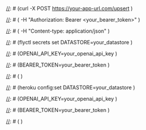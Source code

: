 [//]: # (# ChatGPT Retrieval Plugin)

[//]: # ()
[//]: # (## Table of Contents)

[//]: # ()
[//]: # (- [About]&#40;#about&#41;)

[//]: # (  - [Plugins]&#40;#plugins&#41;)

[//]: # (  - [Retrieval Plugin]&#40;#retrieval-plugin&#41;)

[//]: # (  - [Security]&#40;#security&#41;)

[//]: # (  - [API Endpoints]&#40;#api-endpoints&#41;)

[//]: # (- [Development]&#40;#development&#41;)

[//]: # (  - [Setup]&#40;#setup&#41;)

[//]: # (    - [General Environment Variables]&#40;#general-environment-variables&#41;)

[//]: # (  - [Choosing a Vector Database]&#40;#choosing-a-vector-database&#41;)

[//]: # (    - [Pinecone]&#40;#pinecone&#41;)

[//]: # (    - [Weaviate]&#40;#weaviate&#41;)

[//]: # (    - [Zilliz]&#40;#zilliz&#41;)

[//]: # (    - [Milvus]&#40;#milvus&#41;)

[//]: # (    - [Qdrant]&#40;#qdrant&#41;)

[//]: # (    - [Redis]&#40;#redis&#41;)

[//]: # (  - [Running the API Locally]&#40;#running-the-api-locally&#41;)

[//]: # (  - [Personalization]&#40;#personalization&#41;)

[//]: # (  - [Authentication Methods]&#40;#authentication-methods&#41;)

[//]: # (- [Deployment]&#40;#deployment&#41;)

[//]: # (  - [Deploying to Fly.io]&#40;#deploying-to-flyio&#41;)

[//]: # (  - [Deploying to Heroku]&#40;#deploying-to-heroku&#41;)

[//]: # (  - [Other Deployment Options]&#40;#other-deployment-options&#41;)

[//]: # (- [Webhooks]&#40;#webhooks&#41;)

[//]: # (- [Scripts]&#40;#scripts&#41;)

[//]: # (- [Limitations]&#40;#limitations&#41;)

[//]: # (- [Contributors]&#40;#contributors&#41;)

[//]: # ()
[//]: # (## About)

[//]: # ()
[//]: # (### Plugins)

[//]: # ()
[//]: # (Plugins are chat extensions designed specifically for language models like ChatGPT, enabling them to access up-to-date information, run computations, or interact with third-party services in response to a user's request. They unlock a wide range of potential use cases and enhance the capabilities of language models.)

[//]: # ()
[//]: # (Developers can create a plugin by exposing an API via their website, along with a standardized manifest file describing the API. ChatGPT consumes these files and allows the AI models to make calls to the API defined by the developer.)

[//]: # ()
[//]: # (A plugin consists of:)

[//]: # ()
[//]: # (- An API)

[//]: # (- An API schema &#40;OpenAPI JSON or YAML format&#41;)

[//]: # (- A manifest &#40;JSON file&#41; that defines relevant metadata for the plugin)

[//]: # ()
[//]: # (The Retrieval Plugin already contains all of these components. Read the Chat Plugins blogpost [here]&#40;&#41;, and find the docs [here]&#40;&#41;.)

[//]: # ()
[//]: # (### Retrieval Plugin)

[//]: # ()
[//]: # (This is a plugin for ChatGPT that enables semantic search and retrieval of personal or organizational documents. It allows users to obtain the most relevant document snippets from their data sources, such as files, notes, or emails, by asking questions or expressing needs in natural language. Enterprises can make their internal documents available to their employees through ChatGPT by using this plugin.)

[//]: # ()
[//]: # (The plugin uses OpenAI's `text-embedding-ada-002` embeddings model to generate embeddings of document chunks, and then stores and queries them using a vector database on the backend. As an open-source and self-hosted solution, developers can deploy their own Retrieval Plugin and register it with ChatGPT. The Retrieval Plugin supports several vector database providers, allowing developers to choose their preferred one from a list.)

[//]: # ()
[//]: # (A FastAPI server exposes the plugin's endpoints for upserting, querying, and deleting documents. Users can refine their search results by using metadata filters by source, date, author, or other criteria. The plugin can be hosted on any cloud platform that supports Docker containers, such as Fly.io, Heroku or Azure Container Apps. To keep the vector database updated with the latest documents, the plugin can process and store documents from various data sources continuously, using incoming webhooks to the upsert and delete endpoints. Tools like [Zapier]&#40;https://zapier.com&#41; or [Make]&#40;https://www.make.com&#41; can help configure the webhooks based on events or schedules.)

[//]: # ()
[//]: # (### Security)

[//]: # ()
[//]: # (The Retrieval Plugin allows ChatGPT to search a vector database of content, and then add the best results into the ChatGPT session. This means it doesn’t have any external effects, and the main risk consideration is data authorization and privacy. Developers should only add content into their Retrieval Plugin that they have authorization for and that they are fine with appearing in users’ ChatGPT sessions. You can choose from a number of different authentication methods to secure the plugin &#40;more information [here]&#40;#authentication-methods&#41;&#41;.)

[//]: # ()
[//]: # (### API Endpoints)

[//]: # ()
[//]: # (The Retrieval Plugin is built using FastAPI, a web framework for building APIs with Python. FastAPI allows for easy development, validation, and documentation of API endpoints. Find the FastAPI documentation [here]&#40;https://fastapi.tiangolo.com/&#41;.)

[//]: # ()
[//]: # (One of the benefits of using FastAPI is the automatic generation of interactive API documentation with Swagger UI. When the API is running locally, Swagger UI at `<local_host_url i.e. http://0.0.0.0:8000>/docs` can be used to interact with the API endpoints, test their functionality, and view the expected request and response models.)

[//]: # ()
[//]: # (The plugin exposes the following endpoints for upserting, querying, and deleting documents from the vector database. All requests and responses are in JSON format, and require a valid bearer token as an authorization header.)

[//]: # ()
[//]: # (- `/upsert`: This endpoint allows uploading one or more documents and storing their text and metadata in the vector database. The documents are split into chunks of around 200 tokens, each with a unique ID. The endpoint expects a list of documents in the request body, each with a `text` field, and optional `id` and `metadata` fields. The `metadata` field can contain the following optional subfields: `source`, `source_id`, `url`, `created_at`, and `author`. The endpoint returns a list of the IDs of the inserted documents &#40;an ID is generated if not initially provided&#41;.)

[//]: # ()
[//]: # (- `/upsert-file`: This endpoint allows uploading a single file &#40;PDF, TXT, DOCX, PPTX, or MD&#41; and store its text and metadata in the vector database. The file is converted to plain text and split into chunks of around 200 tokens, each with a unique ID. The endpoint returns a list containing the generated id of the inserted file.)

[//]: # ()
[//]: # (- `/query`: This endpoint allows querying the vector database using one or more natural language queries and optional metadata filters. The endpoint expects a list of queries in the request body, each with a `query` and optional `filter` and `top_k` fields. The `filter` field should contain a subset of the following subfields: `source`, `source_id`, `document_id`, `url`, `created_at`, and `author`. The `top_k` field specifies how many results to return for a given query, and the default value is 3. The endpoint returns a list of objects that each contain a list of the most relevant document chunks for the given query, along with their text, metadata and similarity scores.)

[//]: # ()
[//]: # (- `/delete`: This endpoint allows deleting one or more documents from the vector database using their IDs, a metadata filter, or a delete_all flag. The endpoint expects at least one of the following parameters in the request body: `ids`, `filter`, or `delete_all`. The `ids` parameter should be a list of document IDs to delete; all document chunks for the document with these IDS will be deleted. The `filter` parameter should contain a subset of the following subfields: `source`, `source_id`, `document_id`, `url`, `created_at`, and `author`. The `delete_all` parameter should be a boolean indicating whether to delete all documents from the vector database. The endpoint returns a boolean indicating whether the deletion was successful.)

[//]: # ()
[//]: # (The detailed specifications and examples of the request and response models can be found by running the app locally and navigating to http://0.0.0.0:8000/openapi.json, or in the OpenAPI schema [here]&#40;/.well-known/openapi.yaml&#41;. Note that the OpenAPI schema only contains the `/query` endpoint, because that is the only function that ChatGPT needs to access. This way, ChatGPT can use the plugin only to retrieve relevant documents based on natural language queries or needs. However, if developers want to also give ChatGPT the ability to remember things for later, they can use the `/upsert` endpoint to save snippets from the conversation to the vector database. An example of a manifest and OpenAPI schema that give ChatGPT access to the `/upsert` endpoint can be found [here]&#40;/examples/memory&#41;.)

[//]: # ()
[//]: # (To include custom metadata fields, edit the `DocumentMetadata` and `DocumentMetadataFilter` data models [here]&#40;/models/models.py&#41;, and update the OpenAPI schema [here]&#40;/.well-known/openapi.yaml&#41;. You can update this easily by running the app locally, copying the json found at http://0.0.0.0:8000/sub/openapi.json, and converting it to YAML format with [Swagger Editor]&#40;https://editor.swagger.io/&#41;. Alternatively, you can replace the `openapi.yaml` file with an `openapi.json` file.)

[//]: # ()
[//]: # (## Development)

[//]: # ()
[//]: # (### Setup)

[//]: # ()
[//]: # (This app uses Python 3.10, and [poetry]&#40;https://python-poetry.org/&#41; for dependency management.)

[//]: # ()
[//]: # (Install Python 3.10 on your machine, if not already installed. It can be downloaded from the official [Python website]&#40;https://www.python.org/downloads/&#41; or with a package manager like `brew` or `apt`, depending on your system.)

[//]: # ()
[//]: # (Clone the repository from GitHub:)

[//]: # ()
[//]: # (```)

[//]: # (git clone https://github.com/openai/chatgpt-retrieval-plugin.git)

[//]: # (```)

[//]: # ()
[//]: # (Navigate to the cloned repository directory:)

[//]: # ()
[//]: # (```)

[//]: # (cd /path/to/chatgpt-retrieval-plugin)

[//]: # (```)

[//]: # ()
[//]: # (Install poetry:)

[//]: # ()
[//]: # (```)

[//]: # (pip install poetry)

[//]: # (```)

[//]: # ()
[//]: # (Create a new virtual environment that uses Python 3.10:)

[//]: # ()
[//]: # (```)

[//]: # (poetry env use python3.10)

[//]: # (poetry shell)

[//]: # (```)

[//]: # ()
[//]: # (Install app dependencies using poetry:)

[//]: # ()
[//]: # (```)

[//]: # (poetry install)

[//]: # (```)

[//]: # ()
[//]: # (**Note:** If adding dependencies in the `pyproject.toml`, make sure to run `poetry lock` and `poetry install`.)

[//]: # ()
[//]: # (#### General Environment Variables)

[//]: # ()
[//]: # (The API requires the following environment variables to work:)

[//]: # ()
[//]: # (| Name             | Required | Description                                                                                                                                                                                |)

[//]: # (| ---------------- | -------- | ------------------------------------------------------------------------------------------------------------------------------------------------------------------------------------------ |)

[//]: # (| `DATASTORE`      | Yes      | This specifies the vector database provider you want to use to store and query embeddings. You can choose from `pinecone`, `weaviate`, `zilliz`, `milvus`, `qdrant`, or `redis`.           |)

[//]: # (| `BEARER_TOKEN`   | Yes      | This is a secret token that you need to authenticate your requests to the API. You can generate one using any tool or method you prefer, such as [jwt.io]&#40;https://jwt.io/&#41;.                |)

[//]: # (| `OPENAI_API_KEY` | Yes      | This is your OpenAI API key that you need to generate embeddings using the `text-embedding-ada-002` model. You can get an API key by creating an account on [OpenAI]&#40;https://openai.com/&#41;. |)

[//]: # ()
[//]: # (### Choosing a Vector Database)

[//]: # ()
[//]: # (The plugin supports several vector database providers, each with different features, performance, and pricing. Depending on which one you choose, you will need to use a different docker file and set different environment variables. The following sections provide more details and instructions for each vector database provider.)

[//]: # ()
[//]: # (#### Pinecone)

[//]: # ()
[//]: # ([Pinecone]&#40;https://www.pinecone.io&#41; is a managed vector database built for speed, scale, and shipping to production sooner. To use Pinecone as your vector database provider, first get an API key by [signing up for an account]&#40;https://app.pinecone.io/&#41;. You can access your API key from the "API Keys" section in the sidebar of your dashboard.)

[//]: # ()
[//]: # (The app will create a Pinecone index for you automatically when you run it for the first time. Just pick a name for your index and set it as an environment variable.)

[//]: # ()
[//]: # (Environment Variables:)

[//]: # ()
[//]: # (| Name                   | Required | Description                                                                                                                      |)

[//]: # (| ---------------------- | -------- | -------------------------------------------------------------------------------------------------------------------------------- |)

[//]: # (| `DATASTORE`            | Yes      | Datastore name, set this to `pinecone`                                                                                           |)

[//]: # (| `BEARER_TOKEN`         | Yes      | Your secret token for authenticating requests to the API                                                                         |)

[//]: # (| `OPENAI_API_KEY`       | Yes      | Your OpenAI API key for generating embeddings with the `text-embedding-ada-002` model                                            |)

[//]: # (| `PINECONE_API_KEY`     | Yes      | Your Pinecone API key, found in the [Pinecone console]&#40;https://app.pinecone.io/&#41;                                                 |)

[//]: # (| `PINECONE_ENVIRONMENT` | Yes      | Your Pinecone environment, found in the [Pinecone console]&#40;https://app.pinecone.io/&#41;, e.g. `us-west1-gcp`, `us-east-1-aws`, etc. |)

[//]: # (| `PINECONE_INDEX`       | Yes      | Your chosen Pinecone index name. Note: Index name must consist of lower case alphanumeric characters or '-'                      |)

[//]: # ()
[//]: # (If you want to create your own index with custom configurations, you can do so using the Pinecone SDK, API, or web interface &#40;[see docs]&#40;https://docs.pinecone.io/docs/manage-indexes&#41;&#41;. Make sure to use a dimensionality of 1536 for the embeddings and avoid indexing on the text field in the metadata, as this will reduce the performance significantly.)

[//]: # ()
[//]: # (```python)

[//]: # (# Creating index with Pinecone SDK - use only if you wish to create the index manually.)

[//]: # ()
[//]: # (import os, pinecone)

[//]: # ()
[//]: # (pinecone.init&#40;api_key=os.environ['PINECONE_API_KEY'],)

[//]: # (              environment=os.environ['PINECONE_ENVIRONMENT']&#41;)

[//]: # ()
[//]: # (pinecone.create_index&#40;name=os.environ['PINECONE_INDEX'],)

[//]: # (                      dimension=1536,)

[//]: # (                      metric='cosine',)

[//]: # (                      metadata_config={)

[//]: # (                          "indexed": ['source', 'source_id', 'url', 'created_at', 'author', 'document_id']}&#41;)

[//]: # (```)

[//]: # ()
[//]: # (#### Weaviate)

[//]: # ()
[//]: # (##### Set up a Weaviate Instance)

[//]: # ()
[//]: # (Weaviate is an open-source vector search engine designed to scale seamlessly into billions of data objects. This implementation supports hybrid search out-of-the-box &#40;meaning it will perform better for keyword searches&#41;.)

[//]: # ()
[//]: # (You can run Weaviate in 4 ways:)

[//]: # ()
[//]: # (- **SaaS** – with [Weaviate Cloud Services &#40;WCS&#41;]&#40;https://weaviate.io/pricing&#41;.)

[//]: # ()
[//]: # (  WCS is a fully managed service that takes care of hosting, scaling, and updating your Weaviate instance. You can try it out for free with a sandbox that lasts for 30 days.)

[//]: # ()
[//]: # (  To set up a SaaS Weaviate instance with WCS:)

[//]: # ()
[//]: # (  1.  Navigate to [Weaviate Cloud Console]&#40;https://console.weaviate.io/&#41;.)

[//]: # (  2.  Register or sign in to your WCS account.)

[//]: # (  3.  Create a new cluster with the following settings:)

[//]: # (      - `Name` – a unique name for your cluster. The name will become part of the URL used to access this instance.)

[//]: # (      - `Subscription Tier` – Sandbox for a free trial, or contact [hello@weaviate.io]&#40;mailto:hello@weaviate.io&#41; for other options.)

[//]: # (      - `Weaviate Version` - The latest version by default.)

[//]: # (      - `OIDC Authentication` – Enabled by default. This requires a username and password to access your instance.)

[//]: # (  4.  Wait for a few minutes until your cluster is ready. You will see a green tick ✔️ when it's done. Copy your cluster URL.)

[//]: # ()
[//]: # (- **Hybrid SaaS**)

[//]: # ()
[//]: # (  > If you need to keep your data on-premise for security or compliance reasons, Weaviate also offers a Hybrid SaaS option: Weaviate runs within your cloud instances, but the cluster is managed remotely by Weaviate. This gives you the benefits of a managed service without sending data to an external party.)

[//]: # ()
[//]: # (  The Weaviate Hybrid SaaS is a custom solution. If you are interested in this option, please reach out to [hello@weaviate.io]&#40;mailto:hello@weaviate.io&#41;.)

[//]: # ()
[//]: # (- **Self-hosted** – with a Docker container)

[//]: # ()
[//]: # (  To set up a Weaviate instance with Docker:)

[//]: # ()
[//]: # (  1.  Download a `docker-compose.yml` file with this `curl` command:)

[//]: # ()
[//]: # (      ```)

[//]: # (      curl -o docker-compose.yml "https://configuration.weaviate.io/v2/docker-compose/docker-compose.yml?modules=standalone&runtime=docker-compose&weaviate_version=v1.18.0")

[//]: # (      ```)

[//]: # ()
[//]: # (      Alternatively, you can use Weaviate's docker compose [configuration tool]&#40;https://weaviate.io/developers/weaviate/installation/docker-compose&#41; to generate your own `docker-compose.yml` file.)

[//]: # ()
[//]: # (  2.  Run `docker-compose up -d` to spin up a Weaviate instance.)

[//]: # ()
[//]: # (      > To shut it down, run `docker-compose down`.)

[//]: # ()
[//]: # (- **Self-hosted** – with a Kubernetes cluster)

[//]: # ()
[//]: # (  To configure a self-hosted instance with Kubernetes, follow Weaviate's [documentation]&#40;https://weaviate.io/developers/weaviate/installation/kubernetes&#41;.)

[//]: # ()
[//]: # (##### Configure Weaviate Environment Variables)

[//]: # ()
[//]: # (You need to set some environment variables to connect to your Weaviate instance.)

[//]: # ()
[//]: # (**Retrieval App Environment Variables**)

[//]: # ()
[//]: # (| Name             | Required | Description                            |)

[//]: # (| ---------------- | -------- | -------------------------------------- |)

[//]: # (| `DATASTORE`      | Yes      | Datastore name. Set this to `weaviate` |)

[//]: # (| `BEARER_TOKEN`   | Yes      | Your secret token                      |)

[//]: # (| `OPENAI_API_KEY` | Yes      | Your OpenAI API key                    |)

[//]: # ()
[//]: # (**Weaviate Datastore Environment Variables**)

[//]: # ()
[//]: # (| Name             | Required | Description                                                        | Default            |)

[//]: # (| ---------------- | -------- | ------------------------------------------------------------------ | ------------------ |)

[//]: # (| `WEAVIATE_HOST`  | Optional | Your Weaviate instance host address &#40;see notes below&#41;              | `http://127.0.0.1` |)

[//]: # (| `WEAVIATE_PORT`  | Optional | Your Weaviate port number                                          | 8080               |)

[//]: # (| `WEAVIATE_INDEX` | Optional | Your chosen Weaviate class/collection name to store your documents | OpenAIDocument     |)

[//]: # ()
[//]: # (> For **WCS instances**, set `WEAVIATE_HOST` to `https://&#40;wcs-instance-name&#41;.weaviate.network`. For example: `https://my-project.weaviate.network/`.)

[//]: # ()
[//]: # (> For **self-hosted instances**, if your instance is not at 127.0.0.1:8080, set `WEAVIATE_HOST` and `WEAVIATE_PORT` accordingly. For example: `WEAVIATE_HOST=http://localhost/` and `WEAVIATE_PORT=4040`.)

[//]: # ()
[//]: # (**Weaviate Auth Environment Variables**)

[//]: # ()
[//]: # (If you enabled OIDC authentication for your Weaviate instance &#40;recommended for WCS instances&#41;, set the following environment variables. If you enabled anonymous access, skip this section.)

[//]: # ()
[//]: # (| Name                | Required | Description                    |)

[//]: # (| ------------------- | -------- | ------------------------------ |)

[//]: # (| `WEAVIATE_USERNAME` | Yes      | Your OIDC or WCS username      |)

[//]: # (| `WEAVIATE_PASSWORD` | Yes      | Your OIDC or WCS password      |)

[//]: # (| `WEAVIATE_SCOPES`   | Optional | Space-separated list of scopes |)

[//]: # ()
[//]: # (Learn more about [authentication in Weaviate]&#40;https://weaviate.io/developers/weaviate/configuration/authentication#overview&#41; and the [Python client authentication]&#40;https://weaviate-python-client.readthedocs.io/en/stable/weaviate.auth.html&#41;.)

[//]: # ()
[//]: # (**Weaviate Batch Import Environment Variables**)

[//]: # ()
[//]: # (Weaviate uses a batching mechanism to perform operations in bulk. This makes importing and updating your data faster and more efficient. You can adjust the batch settings with these optional environment variables:)

[//]: # ()
[//]: # (| Name                             | Required | Description                                                  | Default |)

[//]: # (| -------------------------------- | -------- | ------------------------------------------------------------ | ------- |)

[//]: # (| `WEAVIATE_BATCH_SIZE`            | Optional | Number of insert/updates per batch operation                 | 20      |)

[//]: # (| `WEAVIATE_BATCH_DYNAMIC`         | Optional | Lets the batch process decide the batch size                 | False   |)

[//]: # (| `WEAVIATE_BATCH_TIMEOUT_RETRIES` | Optional | Number of retry-on-timeout attempts                          | 3       |)

[//]: # (| `WEAVIATE_BATCH_NUM_WORKERS`     | Optional | The max number of concurrent threads to run batch operations | 1       |)

[//]: # ()
[//]: # (> Note: The optimal `WEAVIATE_BATCH_SIZE` depends on the available resources &#40;RAM, CPU&#41;. A higher value means faster bulk operations, but also higher demand for RAM and CPU. If you experience failures during the import process, reduce the batch size.)

[//]: # ()
[//]: # (> Setting `WEAVIATE_BATCH_SIZE` to `None` means no limit to the batch size. All insert or update operations would be sent to Weaviate in a single operation. This might be risky, as you lose control over the batch size.)

[//]: # ()
[//]: # (Learn more about [batch configuration in Weaviate]&#40;https://weaviate.io/developers/weaviate/client-libraries/python#batch-configuration&#41;.)

[//]: # ()
[//]: # (#### Zilliz)

[//]: # ()
[//]: # (Zilliz is a managed cloud-native vector database designed for the billion scale. Zilliz offers many key features, such as:)

[//]: # ()
[//]: # (- Multiple indexing algorithms)

[//]: # (- Multiple distance metrics)

[//]: # (- Scalar filtering)

[//]: # (- Time travel searches)

[//]: # (- Rollback and with snapshots)

[//]: # (- Full RBAC)

[//]: # (- 99.9% uptime)

[//]: # (- Separated storage and compute)

[//]: # (- Multi-language SDK's)

[//]: # ()
[//]: # (Find more information [here]&#40;www.zilliz.com&#41;.)

[//]: # ()
[//]: # (**Self Hosted vs SaaS**)

[//]: # ()
[//]: # (Zilliz is a SaaS database, but offers an open source solution, Milvus. Both options offer fast searches at the billion scale, but Zilliz handles data management for you. It automatically scales compute and storage resources and creates optimal indexes for your data. See the comparison [here]&#40;https://zilliz.com/doc/about_zilliz_cloud&#41;.)

[//]: # ()
[//]: # (##### Deploying the Database)

[//]: # ()
[//]: # (Zilliz Cloud is deployable in a few simple steps. First, create an account [here]&#40;https://cloud.zilliz.com/signup&#41;. Once you have an account set up, follow the guide [here]&#40;https://zilliz.com/doc/quick_start&#41; to setup a database and get the parameters needed for this application.)

[//]: # ()
[//]: # (Environment Variables:)

[//]: # ()
[//]: # (| Name                | Required | Description                                       |)

[//]: # (| ------------------- | -------- | ------------------------------------------------- |)

[//]: # (| `DATASTORE`         | Yes      | Datastore name, set to `zilliz`                   |)

[//]: # (| `BEARER_TOKEN`      | Yes      | Your secret token                                 |)

[//]: # (| `OPENAI_API_KEY`    | Yes      | Your OpenAI API key                               |)

[//]: # (| `ZILLIZ_COLLECTION` | Optional | Zilliz collection name. Defaults to a random UUID |)

[//]: # (| `ZILLIZ_URI`        | Yes      | URI for the Zilliz instance                       |)

[//]: # (| `ZILLIZ_USER`       | Yes      | Zilliz username                                   |)

[//]: # (| `ZILLIZ_PASSWORD`   | Yes      | Zilliz password                                   |)

[//]: # ()
[//]: # (#### Running Zilliz Integration Tests)

[//]: # ()
[//]: # (A suite of integration tests is available to verify the Zilliz integration. To run the tests, create a Zilliz database and update the environment variables.)

[//]: # ()
[//]: # (Then, launch the test suite with this command:)

[//]: # ()
[//]: # (```bash)

[//]: # (pytest ./tests/datastore/providers/zilliz/test_zilliz_datastore.py)

[//]: # (```)

[//]: # ()
[//]: # (#### Milvus)

[//]: # ()
[//]: # (Milvus is the open-source, cloud-native vector database that scales to billions of vectors. It's the open-source version of Zilliz. It supports:)

[//]: # ()
[//]: # (- Various indexing algorithms and distance metrics)

[//]: # (- Scalar filtering and time travel searches)

[//]: # (- Rollback and snapshots)

[//]: # (- Multi-language SDKs)

[//]: # (- Storage and compute separation)

[//]: # (- Cloud scalability)

[//]: # (- A developer-first community with multi-language support)

[//]: # ()
[//]: # (Visit the [Github]&#40;https://github.com/milvus-io/milvus&#41; to learn more.)

[//]: # ()
[//]: # (##### Deploying the Database)

[//]: # ()
[//]: # (You can deploy and manage Milvus using Docker Compose, Helm, K8's Operator, or Ansible. Follow the instructions [here]&#40;https://milvus.io/docs&#41; to get started.)

[//]: # ()
[//]: # (Environment Variables:)

[//]: # ()
[//]: # (| Name                | Required | Description                                            |)

[//]: # (| ------------------- | -------- | ------------------------------------------------------ |)

[//]: # (| `DATASTORE`         | Yes      | Datastore name, set to `milvus`                        |)

[//]: # (| `BEARER_TOKEN`      | Yes      | Your bearer token                                      |)

[//]: # (| `OPENAI_API_KEY`    | Yes      | Your OpenAI API key                                    |)

[//]: # (| `MILVUS_COLLECTION` | Optional | Milvus collection name, defaults to a random UUID      |)

[//]: # (| `MILVUS_HOST`       | Optional | Milvus host IP, defaults to `localhost`                |)

[//]: # (| `MILVUS_PORT`       | Optional | Milvus port, defaults to `19530`                       |)

[//]: # (| `MILVUS_USER`       | Optional | Milvus username if RBAC is enabled, defaults to `None` |)

[//]: # (| `MILVUS_PASSWORD`   | Optional | Milvus password if required, defaults to `None`        |)

[//]: # ()
[//]: # (#### Running Milvus Integration Tests)

[//]: # ()
[//]: # (A suite of integration tests is available to verify the Milvus integration. To run the tests, run the milvus docker compose found in the examples folder.)

[//]: # ()
[//]: # (Then, launch the test suite with this command:)

[//]: # ()
[//]: # (```bash)

[//]: # (pytest ./tests/datastore/providers/milvus/test_milvus_datastore.py)

[//]: # (```)

[//]: # ()
[//]: # (#### Qdrant)

[//]: # ()
[//]: # (Qdrant is a vector database that can store documents and vector embeddings. It can run as a self-hosted version or a managed [Qdrant Cloud]&#40;https://cloud.qdrant.io/&#41;)

[//]: # (solution. The configuration is almost identical for both options, except for the API key that [Qdrant Cloud]&#40;https://cloud.qdrant.io/&#41; provides.)

[//]: # ()
[//]: # (Environment Variables:)

[//]: # ()
[//]: # (| Name                | Required | Description                                                 | Default            |)

[//]: # (| ------------------- | -------- | ----------------------------------------------------------- | ------------------ |)

[//]: # (| `DATASTORE`         | Yes      | Datastore name, set to `qdrant`                             |                    |)

[//]: # (| `BEARER_TOKEN`      | Yes      | Secret token                                                |                    |)

[//]: # (| `OPENAI_API_KEY`    | Yes      | OpenAI API key                                              |                    |)

[//]: # (| `QDRANT_URL`        | Yes      | Qdrant instance URL                                         | `http://localhost` |)

[//]: # (| `QDRANT_PORT`       | Optional | TCP port for Qdrant HTTP communication                      | `6333`             |)

[//]: # (| `QDRANT_GRPC_PORT`  | Optional | TCP port for Qdrant GRPC communication                      | `6334`             |)

[//]: # (| `QDRANT_API_KEY`    | Optional | Qdrant API key for [Qdrant Cloud]&#40;https://cloud.qdrant.io/&#41; |                    |)

[//]: # (| `QDRANT_COLLECTION` | Optional | Qdrant collection name                                      | `document_chunks`  |)

[//]: # ()
[//]: # (##### Qdrant Cloud)

[//]: # ()
[//]: # (For a hosted [Qdrant Cloud]&#40;https://cloud.qdrant.io/&#41; version, provide the Qdrant instance)

[//]: # (URL and the API key from the [Qdrant Cloud UI]&#40;https://cloud.qdrant.io/&#41;.)

[//]: # ()
[//]: # (**Example:**)

[//]: # ()
[//]: # (```bash)

[//]: # (QDRANT_URL="https://YOUR-CLUSTER-URL.aws.cloud.qdrant.io")

[//]: # (QDRANT_API_KEY="<YOUR_QDRANT_CLOUD_CLUSTER_API_KEY>")

[//]: # (```)

[//]: # ()
[//]: # (The other parameters are optional and can be changed if needed.)

[//]: # ()
[//]: # (##### Self-hosted Qdrant Instance)

[//]: # ()
[//]: # (For a self-hosted version, use Docker containers or the official Helm chart for deployment. The only)

[//]: # (required parameter is the `QDRANT_URL` that points to the Qdrant server URL.)

[//]: # ()
[//]: # (**Example:**)

[//]: # ()
[//]: # (```bash)

[//]: # (QDRANT_URL="http://YOUR_HOST.example.com:6333")

[//]: # (```)

[//]: # ()
[//]: # (The other parameters are optional and can be changed if needed.)

[//]: # ()
[//]: # (##### Running Qdrant Integration Tests)

[//]: # ()
[//]: # (A suite of integration tests verifies the Qdrant integration. To run it, start a local Qdrant instance in a Docker container.)

[//]: # ()
[//]: # (```bash)

[//]: # (docker run -p "6333:6333" -p "6334:6334" qdrant/qdrant:v1.0.3)

[//]: # (```)

[//]: # ()
[//]: # (Then, launch the test suite with this command:)

[//]: # ()
[//]: # (```bash)

[//]: # (pytest ./tests/datastore/providers/test_qdrant_datastore.py)

[//]: # (```)

[//]: # ()
[//]: # (#### Redis)

[//]: # ()
[//]: # (Use Redis as a low-latency vector engine by creating a Redis database with the [Redis Stack docker container]&#40;/examples/docker/redis/docker-compose.yml&#41;. For a hosted/managed solution, try [Redis Cloud]&#40;https://app.redislabs.com/#/&#41;.)

[//]: # ()
[//]: # (- The database needs the RediSearch module &#40;v 2.6 ++&#41;, which is included in the self-hosted docker compose above.)

[//]: # (- Run the App with the Redis docker image: `docker compose up -d` in [this dir]&#40;/examples/docker/redis/&#41;.)

[//]: # (- The app automatically creates a Redis vector search index on the first run. Optionally, create a custom index with a specific name and set it as an environment variable &#40;see below&#41;.)

[//]: # (- To enable more hybrid searching capabilities, adjust the document schema [here]&#40;/datastore/providers/redis_datastore.py&#41;.)

[//]: # ()
[//]: # (Environment Variables:)

[//]: # ()
[//]: # (| Name                    | Required | Description                                                                                                            | Default     |)

[//]: # (| ----------------------- | -------- | ---------------------------------------------------------------------------------------------------------------------- | ----------- |)

[//]: # (| `DATASTORE`             | Yes      | Datastore name, set to `redis`                                                                                         |             |)

[//]: # (| `BEARER_TOKEN`          | Yes      | Secret token                                                                                                           |             |)

[//]: # (| `OPENAI_API_KEY`        | Yes      | OpenAI API key                                                                                                         |             |)

[//]: # (| `REDIS_HOST`            | Optional | Redis host url                                                                                                         | `localhost` |)

[//]: # (| `REDIS_PORT`            | Optional | Redis port                                                                                                             | `6379`      |)

[//]: # (| `REDIS_PASSWORD`        | Optional | Redis password                                                                                                         | none        |)

[//]: # (| `REDIS_INDEX_NAME`      | Optional | Redis vector index name                                                                                                | `index`     |)

[//]: # (| `REDIS_DOC_PREFIX`      | Optional | Redis key prefix for the index                                                                                         | `doc`       |)

[//]: # (| `REDIS_DISTANCE_METRIC` | Optional | Vector similarity distance metric                                                                                      | `COSINE`    |)

[//]: # (| `REDIS_INDEX_TYPE`      | Optional | [Vector index algorithm type]&#40;https://redis.io/docs/stack/search/reference/vectors/#creation-attributes-per-algorithm&#41; | `FLAT`      |)

[//]: # ()
[//]: # (### Running the API locally)

[//]: # ()
[//]: # (To run the API locally, you first need to set the requisite environment variables with the `export` command. For example, if you are using Pinecone as your vector database provider, you need to set the following environment variables:)

[//]: # ()
[//]: # (```)

[//]: # (export DATASTORE=<your_datastore>)

[//]: # (export BEARER_TOKEN=<your_bearer_token>)

[//]: # (export OPENAI_API_KEY=<your_openai_api_key>)

[//]: # (<Add the environment variables for your chosen vector DB here>)

[//]: # (```)

[//]: # ()
[//]: # (Start the API with:)

[//]: # ()
[//]: # (```)

[//]: # (poetry run start)

[//]: # (```)

[//]: # ()
[//]: # (Append `docs` to the URL shown in the terminal and open it in a browser to access the API documentation and try out the endpoints &#40;i.e. http://0.0.0.0:8000/docs&#41;. Make sure to enter your bearer token and test the API endpoints.)

[//]: # ()
[//]: # (**Note:** If you add new dependencies to the pyproject.toml file, you need to run `poetry lock` and `poetry install` to update the lock file and install the new dependencies.)

[//]: # ()
[//]: # (### Personalization)

[//]: # ()
[//]: # (You can personalize the Retrieval Plugin for your own use case by doing the following:)

[//]: # ()
[//]: # (-**Replace the logo**: Replace the image in [logo.png]&#40;/.well-known/logo.png&#41; with your own logo.)

[//]: # ()
[//]: # (-**Edit the data models**: Edit the `DocumentMetadata` and `DocumentMetadataFilter` data models in [models.py]&#40;/models/models.py&#41; to add custom metadata fields. Update the OpenAPI schema in [openapi.yaml]&#40;/.well-known/openapi.yaml&#41; accordingly. To update the OpenAPI schema more easily, you can run the app locally, then navigate to `http://0.0.0.0:8000/sub/openapi.json` and copy the contents of the webpage. Then go to [Swagger Editor]&#40;https://editor.swagger.io/&#41; and paste in the JSON to convert it to a YAML format. You could also replace the openapi.yaml file with an openapi.json file in the [.well-known]&#40;/.well-known&#41; folder.)

[//]: # ()
[//]: # (-**Change the plugin name, description, and usage instructions**: Update the plugin name, user-facing description, and usage instructions for the model. You can either edit the descriptions in the [main.py]&#40;/server/main.py&#41; file or update the [openapi.yaml]&#40;/.well-known/openapi.yaml&#41; file. Follow the same instructions as in the previous step to update the OpenAPI schema.)

[//]: # ()
[//]: # (-**Enable ChatGPT to save information from conversations**: See the instructions in the [memory example folder]&#40;/examples/memory&#41;.)

[//]: # ()
[//]: # (### Authentication Methods)

[//]: # ()
[//]: # (You can choose from four options for authenticating requests to your plugin:)

[//]: # ()
[//]: # (1. **No Authentication**: Anyone can add your plugin and use its API without any credentials. This option is suitable if you are only exposing documents that are not sensitive or already public. It provides no security for your data. If using this method, copy the contents of this [main.py]&#40;/examples/authentication-methods/no-auth/main.py&#41; into the [actual main.py file]&#40;/server/main.py&#41;. Example manifest [here]&#40;/examples/authentication-methods/no-auth/ai-plugin.json&#41;.)

[//]: # ()
[//]: # (2. **HTTP Bearer**: You can use a secret token as a header to authorize requests to your plugin. There are two variants of this option:)

[//]: # ()
[//]: # (   - **User HTTP** &#40;default for this implementation&#41;: Each user who adds your plugin to ChatGPT must provide the bearer token when adding the plugin. You can generate and distribute these tokens using any tool or method you prefer, such as [jwt.io]&#40;https://jwt.io/&#41;. This method provides better security as each user has to enter the shared access token. If you require a unique access token for each user, you will need to implement this yourself in the [main.py]&#40;/server/main.py&#41; file. Example manifest [here]&#40;/examples/authentication-methods/user-http/ai-plugin.json&#41;.)

[//]: # ()
[//]: # (   - **Service HTTP**: Anyone can add your plugin and use its API without credentials, but you must add a bearer token when registering the plugin. When you install your plugin, you need to add your bearer token, and will then receive a token from ChatGPT that you must include in your hosted manifest file. Your token will be used by ChatGPT to authorize requests to your plugin on behalf of all users who add it. This method is more convenient for users, but it may be less secure as all users share the same token and do not need to add a token to install the plugin. Example manifest [here]&#40;/examples/authentication-methods/service-http/ai-plugin.json&#41;.)

[//]: # ()
[//]: # (3. **OAuth**: Users must go through an OAuth flow to add your plugin. You can use an OAuth provider to authenticate users who add your plugin and grant them access to your API. This method offers the highest level of security and control, as users authenticate through a trusted third-party provider. However, you will need to implement the OAuth flow yourself in the [main.py]&#40;/server/main.py&#41; file and provide the necessary parameters in your manifest file. Example manifest [here]&#40;/examples/authentication-methods/oauth/ai-plugin.json&#41;.)

[//]: # ()
[//]: # (Consider the benefits and drawbacks of each authentication method before choosing the one that best suits your use case and security requirements. If you choose to use a method different to the default &#40;User HTTP&#41;, make sure to update the manifest file [here]&#40;/.well-known/ai-plugin.json&#41;.)

[//]: # ()
[//]: # (## Deployment)

[//]: # ()
[//]: # (You can deploy your app to different cloud providers, depending on your preferences and requirements. However, regardless of the provider you choose, you will need to update two files in your app: [openapi.yaml]&#40;/.well-known/openapi.yaml&#41; and [ai-plugin.json]&#40;/.well-known/ai-plugin.json&#41;. As outlined above, these files define the API specification and the AI plugin configuration for your app, respectively. You need to change the url field in both files to match the address of your deployed app.)

[//]: # ()
[//]: # (Before deploying your app, you might want to remove unused dependencies from your `pyproject.toml` file to reduce the size of your app and improve its performance. Depending on the vector database provider you choose, you can remove the packages that are not needed for your specific provider.)

[//]: # ()
[//]: # (Here are the packages you can remove for each vector database provider:)

[//]: # ()
[//]: # (- **Pinecone:** Remove `weaviate-client`, `pymilvus`, `qdrant-client`, and `redis`.)

[//]: # (- **Weaviate:** Remove `pinecone-client`, `pymilvus`, `qdrant-client`, and `redis`.)

[//]: # (- **Zilliz:** Remove `pinecone-client`, `weaviate-client`, `qdrant-client`, and `redis`.)

[//]: # (- **Milvus:** Remove `pinecone-client`, `weaviate-client`, `qdrant-client`, and `redis`.)

[//]: # (- **Qdrant:** Remove `pinecone-client`, `weaviate-client`, `pymilvus`, and `redis`.)

[//]: # (- **Redis:** Remove `pinecone-client`, `weaviate-client`, `pymilvus`, and `qdrant-client`.)

[//]: # ()
[//]: # (After removing the unnecessary packages from the `pyproject.toml` file, you don't need to run `poetry lock` and `poetry install` manually. The provided Dockerfile takes care of installing the required dependencies using the `requirements.txt` file generated by the `poetry export` command in the `requirements-stage`.)

[//]: # ()
[//]: # (Once you have deployed your app, consider uploading an initial batch of documents using one of [these scripts]&#40;/scripts&#41; or by calling the `/upsert` endpoint, for example:)

[//]: # ()
[//]: # (```bash)

[//]: # (curl -X POST https://your-app-url.com/upsert \)

[//]: # (  -H "Authorization: Bearer <your_bearer_token>" \)

[//]: # (  -H "Content-type: application/json" \)

[//]: # (  -d '{"documents": [{"id": "doc1", "text": "Hello world", "metadata": {"source_id": "12345", "source": "file"}}, {"text": "How are you?", "metadata": {"source_id": "23456"}}]}')

[//]: # (```)

[//]: # ()
[//]: # (### Deploying to Fly.io)

[//]: # ()
[//]: # (To deploy the Docker container from the `chatgpt-retrieval-plugin` repository to Fly.io, follow these steps:)

[//]: # ()
[//]: # (Install Docker on your local machine if you haven't already done so.)

[//]: # ()
[//]: # (Install the [Fly CLI]&#40;https://fly.io/docs/getting-started/installing-flyctl/&#41; on your local machine.)

[//]: # ()
[//]: # (Clone the repository from GitHub:)

[//]: # ()
[//]: # (```)

[//]: # (git clone https://github.com/openai/chatgpt-retrieval-plugin.git)

[//]: # (```)

[//]: # ()
[//]: # (Navigate to the cloned repository directory:)

[//]: # ()
[//]: # (```)

[//]: # (cd path/to/chatgpt-retrieval-plugin)

[//]: # (```)

[//]: # ()
[//]: # (Log in to the Fly CLI:)

[//]: # ()
[//]: # (```)

[//]: # (flyctl auth login)

[//]: # (```)

[//]: # ()
[//]: # (Create and launch your Fly app and set the required environment variables:)

[//]: # ()
[//]: # (```)

[//]: # (flyctl launch -e DATASTORE="your_datastore" OPENAI_API_KEY="your_openai_api_key" BEARER_TOKEN="your_bearer_token" <Add the environment variables for your chosen vector DB here>)

[//]: # (```)

[//]: # ()
[//]: # (Follow the instructions in your terminal &#40;choose your app name and region, add a fly.toml file&#41;.)

[//]: # ()
[//]: # (You could also just use `flyctl launch`, and then set environment variables later with `flyctl secrets set DATASTORE=your_datastore ...`. Alternatively, you could set environment variables in the [Fly.io Console]&#40;https://fly.io/dashboard&#41;.)

[//]: # ()
[//]: # (After completing these steps, your Docker container should be deployed and running on Fly with the required environment variables set. You can view your app by running:)

[//]: # ()
[//]: # (```)

[//]: # (flyctl open)

[//]: # (```)

[//]: # ()
[//]: # (which will open your app url. You should be able to find the OpenAPI schema at `<your_app_url>/.well-known/openapi.yaml` and the manifest at `<your_app_url>/.well-known/ai-plugin.json`.)

[//]: # ()
[//]: # (To view your app logs:)

[//]: # ()
[//]: # (```)

[//]: # (flyctl logs)

[//]: # (```)

[//]: # ()
[//]: # (Now make sure to change the plugin url in your plugin manifest file [here]&#40;/.well-known/ai-plugin.json&#41;, and in your OpenAPI schema [here]&#40;/.well-known/openapi.yaml&#41;, and redeploy with `flyctl deploy`.)

[//]: # ()
[//]: # (**Debugging tips:**)

[//]: # (Fly.io uses port 8080 by default.)

[//]: # ()
[//]: # (If your app fails to deploy, check if the environment variables are set correctly. You can set them with:)

[//]: # ()
[//]: # (```)

[//]: # (flyctl secrets set DATASTORE=your_datastore \)

[//]: # (OPENAI_API_KEY=your_openai_api_key \)

[//]: # (BEARER_TOKEN=your_bearer_token \)

[//]: # (<Add the environment variables for your chosen vector DB here> \)

[//]: # (-a [app-name])

[//]: # (```)

[//]: # ()
[//]: # (### Deploying to Heroku)

[//]: # ()
[//]: # (To deploy the Docker container from the `chatgpt-retrieval-plugin` repository to Heroku and set the required environment variables, follow these steps:)

[//]: # ()
[//]: # (Install Docker on your local machine if you haven't already done so.)

[//]: # ()
[//]: # (Install the [Heroku CLI]&#40;https://devcenter.heroku.com/articles/heroku-cli&#41; on your local machine.)

[//]: # ()
[//]: # (Clone the repository from GitHub:)

[//]: # ()
[//]: # (```)

[//]: # (git clone https://github.com/openai/chatgpt-retrieval-plugin.git)

[//]: # (```)

[//]: # ()
[//]: # (Navigate to the cloned repository directory:)

[//]: # ()
[//]: # (```)

[//]: # (cd path/to/chatgpt-retrieval-plugin)

[//]: # (```)

[//]: # ()
[//]: # (Log in to the Heroku CLI:)

[//]: # ()
[//]: # (```)

[//]: # (heroku login)

[//]: # (```)

[//]: # ()
[//]: # (Create a Heroku app:)

[//]: # ()
[//]: # (```)

[//]: # (heroku create [app-name])

[//]: # (```)

[//]: # ()
[//]: # (Log in to the Heroku Container Registry:)

[//]: # ()
[//]: # (```)

[//]: # (heroku container:login)

[//]: # (```)

[//]: # ()
[//]: # (Alternatively, you can use a command from the Makefile to log in to the Heroku Container Registry by running:)

[//]: # ()
[//]: # (```)

[//]: # (make heroku-login)

[//]: # (```)

[//]: # ()
[//]: # (Build the Docker image using the Dockerfile:)

[//]: # ()
[//]: # (```)

[//]: # (docker buildx build --platform linux/amd64 -t [image-name] .)

[//]: # (```)

[//]: # ()
[//]: # (&#40;Replace `[image-name]` with the name you want to give your Docker image&#41;)

[//]: # ()
[//]: # (Push the Docker image to the Heroku Container Registry, and release the newly pushed image to your Heroku app.)

[//]: # ()
[//]: # (```)

[//]: # (docker tag [image-name] registry.heroku.com/[app-name]/web)

[//]: # (docker push registry.heroku.com/[app-name]/web)

[//]: # (heroku container:release web -a [app-name])

[//]: # (```)

[//]: # ()
[//]: # (Alternatively, you can use a command from the to push the Docker image to the Heroku Container Registry by running:)

[//]: # ()
[//]: # (```)

[//]: # (make heroku-push)

[//]: # (```)

[//]: # ()
[//]: # (Note: You will need to edit the Makefile and replace `<your app name>` with your actual app name.)

[//]: # ()
[//]: # (Set the required environment variables for your Heroku app:)

[//]: # ()
[//]: # (```)

[//]: # (heroku config:set DATASTORE=your_datastore \)

[//]: # (OPENAI_API_KEY=your_openai_api_key \)

[//]: # (BEARER_TOKEN=your_bearer_token \)

[//]: # (<Add the environment variables for your chosen vector DB here> \)

[//]: # (-a [app-name])

[//]: # (```)

[//]: # ()
[//]: # (You could also set environment variables in the [Heroku Console]&#40;https://dashboard.heroku.com/apps&#41;.)

[//]: # ()
[//]: # (After completing these steps, your Docker container should be deployed and running on Heroku with the required environment variables set. You can view your app by running)

[//]: # ()
[//]: # (```)

[//]: # (heroku open -a [app-name])

[//]: # (```)

[//]: # ()
[//]: # (which will open your app url. You should be able to find the OpenAPI schema at `<your_app_url>/.well-known/openapi.yaml` and the manifest at `<your_app_url>/.well-known/ai-plugin.json`.)

[//]: # ()
[//]: # (To view your app logs:)

[//]: # ()
[//]: # (```)

[//]: # (heroku logs --tail -a [app-name])

[//]: # (```)

[//]: # ()
[//]: # (Now make sure to change the plugin url in your plugin manifest file [here]&#40;/.well-known/ai-plugin.json&#41;, and in your OpenAPI schema [here]&#40;/.well-known/openapi.yaml&#41;, and redeploy with `make heroku-push`.)

[//]: # ()
[//]: # (### Other Deployment Options)

[//]: # ()
[//]: # (Some possible other options for deploying the app are:)

[//]: # ()
[//]: # (- Azure Container Apps: This is a cloud platform that allows you to deploy and manage web apps using Docker containers. You can use the Azure CLI or the Azure Portal to create and configure your app service, and then push your Docker image to a container registry and deploy it to your app service. You can also set environment variables and scale your app using the Azure Portal. [Learn more]&#40;https://learn.microsoft.com/en-us/azure/container-apps/get-started-existing-container-image-portal?pivots=container-apps-private-registry&#41;)

[//]: # (- Google Cloud Run: This is a serverless platform that allows you to run stateless web apps using Docker containers. You can use the Google Cloud Console or the gcloud command-line tool to create and deploy your Cloud Run service, and then push your Docker image to the Google Container Registry and deploy it to your service. You can also set environment variables and scale your app using the Google Cloud Console. [Learn more]&#40;https://cloud.google.com/run/docs/quickstarts/build-and-deploy&#41;)

[//]: # (- AWS Elastic Container Service: This is a cloud platform that allows you to run and manage web apps using Docker containers. You can use the AWS CLI or the AWS Management Console to create and configure your ECS cluster, and then push your Docker image to the Amazon Elastic Container Registry and deploy it to your cluster. You can also set environment variables and scale your app using the AWS Management Console. [Learn more]&#40;https://docs.aws.amazon.com/AmazonECS/latest/developerguide/docker-basics.html&#41;.)

[//]: # ()
[//]: # (After you create your app, make sure to change the plugin url in your plugin manifest file [here]&#40;/.well-known/ai-plugin.json&#41;, and in your OpenAPI schema [here]&#40;/.well-known/openapi.yaml&#41;, and redeploy.)

[//]: # ()
[//]: # (## Installing a Developer Plugin)

[//]: # ()
[//]: # (To install a developer plugin, follow the steps below:)

[//]: # ()
[//]: # (- First, create your developer plugin by deploying it to your preferred hosting platform &#40;e.g. Fly.io, Heroku, etc.&#41; and updating the plugin URL in the manifest file and OpenAPI schema.)

[//]: # ()
[//]: # (- Go to [ChatGPT]&#40;https://chat.openai.com/&#41; and select "Plugins" from the model picker.)

[//]: # ()
[//]: # (- From the plugins picker, scroll to the bottom and click on "Plugin store.")

[//]: # ()
[//]: # (- Go to "Develop your own plugin" and follow the instructions provided. You will need to enter the domain where your plugin is deployed.)

[//]: # ()
[//]: # (- Follow the instructions based on the authentication type you have chosen for your plugin &#40;e.g. if your plugin uses Service HTTP, you will have to paste in your access token, then paste the new access token you receive from the plugin flow into your `ai-plugin.json` file and redeploy your app&#41;.)

[//]: # ()
[//]: # (- Next, you must add your plugin. Go to the "Plugin store" again and click on "Install an unverified plugin.")

[//]: # ()
[//]: # (- Follow the instructions provided, which will require you to enter the domain where your plugin is deployed.)

[//]: # ()
[//]: # (- Follow the instructions based on the authentication type you have chosen for your plugin &#40;e.g. if your plugin uses User HTTP, you will have to paste in your bearer token&#41;.)

[//]: # ()
[//]: # (After completing these steps, your developer plugin should be installed and ready to use in ChatGPT.)

[//]: # ()
[//]: # (## Webhooks)

[//]: # ()
[//]: # (If you would like to keep documents stored in the vector database up-to-date, consider using tools like [Zapier]&#40;https://zapier.com&#41; or [Make]&#40;https://www.make.com&#41; to configure incoming webhooks to your plugin's API based on events or schedules. For example, this could allow you to sync new information as you update your notes or receive emails.)

[//]: # ()
[//]: # (## Scripts)

[//]: # ()
[//]: # (The `scripts` folder contains scripts to batch upsert or process text documents from different data sources, such as a zip file, JSON file, or JSONL file. These scripts use the plugin's upsert utility functions to upload the documents and their metadata to the vector database, after converting them to plain text and splitting them into chunks. Each script's folder has a README file that explains how to use it and what parameters it requires. You can also optionally screen the documents for personally identifiable information &#40;PII&#41; using a language model and skip them if detected, with the [`services.pii_detection`]&#40;/services/pii_detection.py&#41; module. This can be useful if you want to avoid uploading sensitive or private documents to the vector database. Additionally, you can optionally extract metadata from the document text using a language model, with the [`services.extract_metadata`]&#40;/services/extract_metadata.py&#41; module. This can be useful if you want to enrich the document metadata. NOTE: if using incoming webhooks to continuously sync data, consider running a backfill after setting these up to avoid missing any data.)

[//]: # ()
[//]: # (The scripts are:)

[//]: # ()
[//]: # (- [`process_json`]&#40;scripts/process_json/&#41;: This script processes a file dump of documents in a JSON format and stores them in the vector database with some metadata. The format of the JSON file should be a list of JSON objects, where each object represents a document. The JSON object should have a `text` field and optionally other fields to populate the metadata. You can provide custom metadata as a JSON string and flags to screen for PII and extract metadata.)

[//]: # (- [`process_jsonl`]&#40;scripts/process_jsonl/&#41;: This script processes a file dump of documents in a JSONL format and stores them in the vector database with some metadata. The format of the JSONL file should be a newline-delimited JSON file, where each line is a valid JSON object representing a document. The JSON object should have a `text` field and optionally other fields to populate the metadata. You can provide custom metadata as a JSON string and flags to screen for PII and extract metadata.)

[//]: # (- [`process_zip`]&#40;scripts/process_zip/&#41;: This script processes a file dump of documents in a zip file and stores them in the vector database with some metadata. The format of the zip file should be a flat zip file folder of docx, pdf, txt, md, pptx or csv files. You can provide custom metadata as a JSON string and flags to screen for PII and extract metadata.)

[//]: # ()
[//]: # (## Limitations)

[//]: # ()
[//]: # (While the ChatGPT Retrieval Plugin is designed to provide a flexible solution for semantic search and retrieval, it does have some limitations:)

[//]: # ()
[//]: # (- **Keyword search limitations**: The embeddings generated by the `text-embedding-ada-002` model may not always be effective at capturing exact keyword matches. As a result, the plugin might not return the most relevant results for queries that rely heavily on specific keywords. Some vector databases use hybrid search &#40;like Weaviate&#41; so might perform better for keyword searches.)

[//]: # (- **Sensitive data handling**: The plugin does not automatically detect or filter sensitive data. It is the responsibility of the developers to ensure that they have the necessary authorization to include content in the Retrieval Plugin and that the content complies with data privacy requirements.)

[//]: # (- **Scalability**: The performance of the plugin may vary depending on the chosen vector database provider and the size of the dataset. Some providers may offer better scalability and performance than others.)

[//]: # (- **Language support**: The plugin currently uses OpenAI's `text-embedding-ada-002` model, which is optimized for use in English. However, it is still robust enough to generate good results for a variety of languages.)

[//]: # (- **Metadata extraction**: The optional metadata extraction feature relies on a language model to extract information from the document text. This process may not always be accurate, and the quality of the extracted metadata may vary depending on the document content and structure.)

[//]: # (- **PII detection**: The optional PII detection feature is not foolproof and may not catch all instances of personally identifiable information. Use this feature with caution and verify its effectiveness for your specific use case.)

[//]: # ()
[//]: # (## Contributors)

[//]: # ()
[//]: # (We would like to extend our gratitude to the following contributors for their code / documentation contributions, and support in integrating various vector database providers with the ChatGPT Retrieval Plugin:)

[//]: # ()
[//]: # (- [Pinecone]&#40;https://www.pinecone.io/&#41;)

[//]: # (  - [acatav]&#40;https://github.com/acatav&#41;)

[//]: # (  - [gkogan]&#40;https://github.com/gkogan&#41;)

[//]: # (  - [jamescalam]&#40;https://github.com/jamescalam&#41;)

[//]: # (- [Weaviate]&#40;https://www.semi.technology/&#41;)

[//]: # (  - [hsm207]&#40;https://github.com/hsm207&#41;)

[//]: # (  - [sebawita]&#40;https://github.com/sebawita&#41;)

[//]: # (  - [byronvoorbach]&#40;https://github.com/byronvoorbach&#41;)

[//]: # (- [Zilliz]&#40;https://zilliz.com/&#41;)

[//]: # (  - [filip-halt]&#40;https://github.com/filip-halt&#41;)

[//]: # (- [Milvus]&#40;https://milvus.io/&#41;)

[//]: # (  - [filip-halt]&#40;https://github.com/filip-halt&#41;)

[//]: # (- [Qdrant]&#40;https://qdrant.tech/&#41;)

[//]: # (  - [kacperlukawski]&#40;https://github.com/kacperlukawski&#41;)

[//]: # (- [Redis]&#40;https://redis.io/&#41;)

[//]: # (  - [tylerhutcherson]&#40;https://github.com/tylerhutcherson&#41;)
